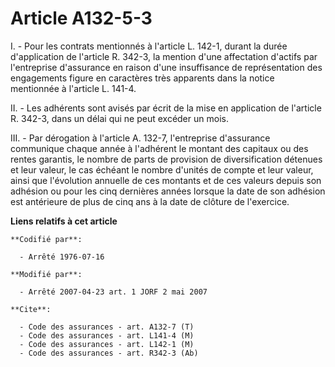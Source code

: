 # Article A132-5-3

I. - Pour les contrats mentionnés à l'article L. 142-1, durant la durée d'application de l'article R. 342-3, la mention d'une
affectation d'actifs par l'entreprise d'assurance en raison d'une insuffisance de représentation des engagements figure en
caractères très apparents dans la notice mentionnée à l'article L. 141-4.

II. - Les adhérents sont avisés par écrit de la mise en application de l'article R. 342-3, dans un délai qui ne peut excéder
un mois.

III. - Par dérogation à l'article A. 132-7, l'entreprise d'assurance communique chaque année à l'adhérent le montant des
capitaux ou des rentes garantis, le nombre de parts de provision de diversification détenues et leur valeur, le cas échéant
le nombre d'unités de compte et leur valeur, ainsi que l'évolution annuelle de ces montants et de ces valeurs depuis son
adhésion ou pour les cinq dernières années lorsque la date de son adhésion est antérieure de plus de cinq ans à la date de
clôture de l'exercice.

**Liens relatifs à cet article**

	**Codifié par**:

	  - Arrêté 1976-07-16

	**Modifié par**:

	  - Arrêté 2007-04-23 art. 1 JORF 2 mai 2007

	**Cite**:

	  - Code des assurances - art. A132-7 (T)
	  - Code des assurances - art. L141-4 (M)
	  - Code des assurances - art. L142-1 (M)
	  - Code des assurances - art. R342-3 (Ab)
